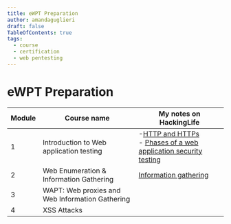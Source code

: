 ```yaml
---
title: eWPT Preparation
author: amandaguglieri
draft: false
TableOfContents: true
tags:
  - course
  - certification
  - web pentesting
---
```


# eWPT Preparation

| Module | Course name | My notes on HackingLife |
| ---- | ---- | ---- |
| 1 | Introduction to Web application testing | -[HTTP and HTTPs](http-headers.md)<br>- [Phases of a web application security testing](penetration-testing-process.md) |
| 2 | Web Enumeration & Information Gathering | [Information gathering](information-gathering.md) |
| 3 | WAPT: Web proxies and Web Information Gathering |  |
| 4 | XSS Attacks |  |
